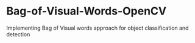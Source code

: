 # Bag-of-Visual-Words-OpenCV
Implementing Bag of Visual words approach for object classification and detection
